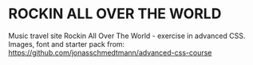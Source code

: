 # ROCKIN ALL OVER THE WORLD
Music travel site Rockin All Over The World - exercise in advanced CSS. Images, font and starter pack from: https://github.com/jonasschmedtmann/advanced-css-course
